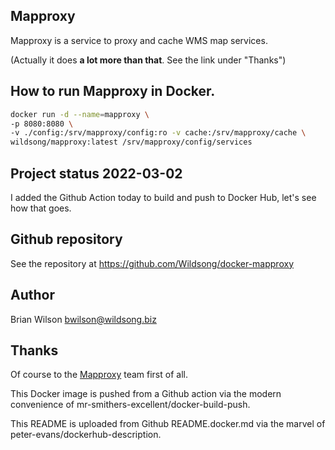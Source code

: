 ## Mapproxy

Mapproxy is a service to proxy and cache WMS map services.

(Actually it does **a lot more than that**. See the link under "Thanks")

## How to run Mapproxy in Docker.

```bash
docker run -d --name=mapproxy \
-p 8080:8080 \
-v ./config:/srv/mapproxy/config:ro -v cache:/srv/mapproxy/cache \
wildsong/mapproxy:latest /srv/mapproxy/config/services
```

## Project status 2022-03-02

I added the Github Action today to build and push to Docker Hub, 
let's see how that goes.

## Github repository

See the repository at https://github.com/Wildsong/docker-mapproxy

## Author

Brian Wilson [bwilson@wildsong.biz](mailto:brian@wildsong.biz)

## Thanks

Of course to the [Mapproxy](https://mapproxy.org) team first of all.

This Docker image is pushed from a Github action via the modern convenience of mr-smithers-excellent/docker-build-push.

This README is uploaded from Github README.docker.md via the marvel of peter-evans/dockerhub-description.

